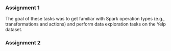 <H3>Assignment 1</H3>
The goal of these tasks was to get familiar with Spark operation types (e.g., transformations and actions) and perform data exploration tasks on the Yelp dataset.

<H3>Assignment 2</H3>
